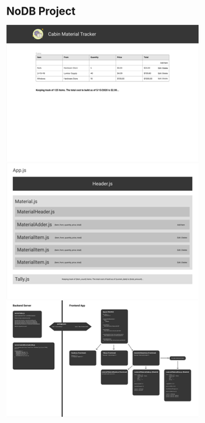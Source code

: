 # NoDB Project

![Initial Design](./plans/preliminary_design.png)
![Component Overview](./plans/component_overview.png)
![The Plan](./plans/the_plan.png)
